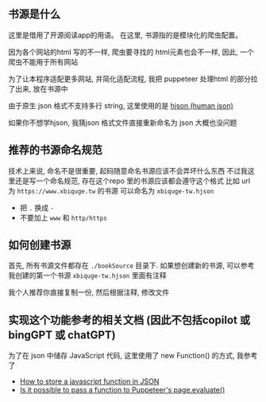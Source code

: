 
## 书源是什么
这里是借用了开源阅读app的用语。
在这里, 书源指的是模块化的爬虫配置。

因为各个网站的html 写的不一样, 爬虫要寻找的 html元素也会不一样, 因此, 一个爬虫不能用于所有网站

为了让本程序适配更多网站, 并简化适配流程, 我把 puppeteer 处理html 的部分拉了出来, 放在书源中

由于原生 json 格式不支持多行 string, 这里使用的是 [hjson (human json)](https://hjson.github.io/)

如果你不想学hjson, 我猜json 格式文件直接重新命名为 json 大概也没问题

## 推荐的书源命名规范
技术上来说, 命名不是很重要, 起码随意命名书源应该不会弄坏什么东西
不过我这里还是写一个命名规范, 存在这个repo 里的书源应该都会遵守这个格式
比如 url 为 `https://www.xbiquge.tw` 的书源
可以命名为 `xbiquge-tw.hjson`
- 把 `.` 换成 `-`
- 不要加上 `www` 和 `http/https`



## 如何创建书源
首先, 所有书源文件都存在 `./bookSource` 目录下.
如果想创建新的书源, 可以参考我创建的第一个书源 `xbiquge-tw.hjson`
里面有注释

我个人推荐你直接复制一份, 然后根据注释, 修改文件


## 实现这个功能参考的相关文档 (因此不包括copilot 或bingGPT 或 chatGPT)

为了在 json 中储存 JavaScript 代码, 这里使用了 new Function() 的方式,
我参考了 
- [How to store a javascript function in JSON](https://stackoverflow.com/questions/36517173/how-to-store-a-javascript-function-in-json)
- [Is it possible to pass a function to Puppeteer's page.evaluate()](https://stackoverflow.com/questions/58040196/is-it-possible-to-pass-a-function-to-puppeteers-page-evaluate/58040978#58040978)

